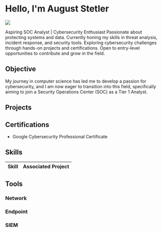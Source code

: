 # Hello, I'm August Stetler
<a href="https://www.linkedin.com/in/auguststetler/"><img src="https://img.shields.io/badge/-LinkedIn-0072b1?&style=for-the-badge&logo=linkedin&logoColor=white" /></a>

Aspiring SOC Analyst | Cybersecurity Enthusiast
Passionate about protecting systems and data. Currently honing my skills in threat analysis, incident response, and security tools. Exploring cybersecurity challenges through hands-on projects and certifications. Open to entry-level opportunities to contribute and grow in the field.

## Objective

My journey in computer science has led me to develop a passion for cybersecurity, and I am now eager to transition into this field, specifically aiming to join a Security Operations Center (SOC) as a Tier 1 Analyst.

## Projects
  
## Certifications
- Google Cybersecurity Professional Certificate

## Skills
| Skill                                         | Associated Project         |
|-----------------------------------------------|----------------------------|

## Tools

### Network

### Endpoint

### SIEM

